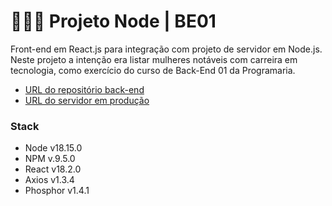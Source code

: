 # 👩🏾‍🚀 Projeto Node | BE01
Front-end em React.js para integração com projeto de servidor em Node.js. Neste projeto a intenção era listar mulheres notáveis com carreira em tecnologia, como exercício do curso de Back-End 01 da Programaria. 

- [URL do repositório back-end](https://github.com/ericanoronha/projeto-node-BE01)
- [URL do servidor em produção](https://projeto-node.onrender.com/mulheres)

### Stack
- Node v18.15.0
- NPM v.9.5.0
- React v18.2.0
- Axios v1.3.4
- Phosphor v1.4.1